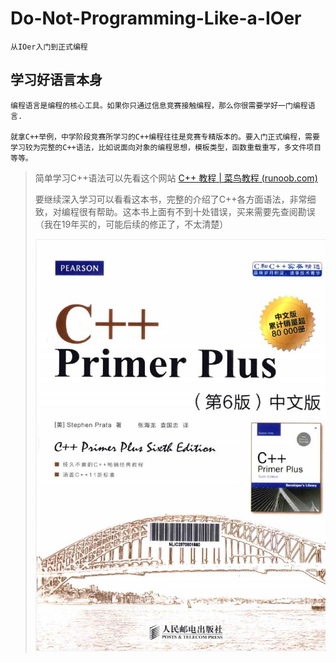 # Do-Not-Programming-Like-a-IOer

    从IOer入门到正式编程

## 学习好语言本身

    编程语言是编程的核心工具。如果你只通过信息竞赛接触编程，那么你很需要学好一门编程语言.

    就拿C++举例，中学阶段竞赛所学习的C++编程往往是竞赛专精版本的。要入门正式编程，需要学习较为完整的C++语法，比如说面向对象的编程思想，模板类型，函数重载重写，多文件项目等等。

> 简单学习C++语法可以先看这个网站 [C++ 教程 | 菜鸟教程 (runoob.com)](https://www.runoob.com/cplusplus/cpp-tutorial.html)
>
> 要继续深入学习可以看看这本书，完整的介绍了C++各方面语法，非常细致，对编程很有帮助。这本书上面有不到十处错误，买来需要先查阅勘误（我在19年买的，可能后续的修正了，不太清楚）
>
> ![C++_Primer_Plus](assets/picture/C++_Primer_Plus.jpg)
